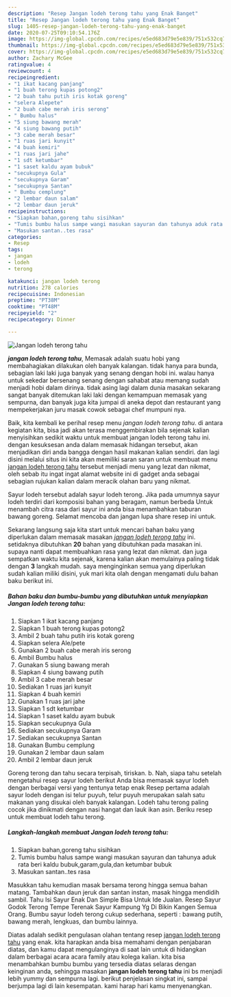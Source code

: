 ```yaml
---
description: "Resep Jangan lodeh terong tahu yang Enak Banget"
title: "Resep Jangan lodeh terong tahu yang Enak Banget"
slug: 1405-resep-jangan-lodeh-terong-tahu-yang-enak-banget
date: 2020-07-25T09:10:54.176Z
image: https://img-global.cpcdn.com/recipes/e5ed683d79e5e839/751x532cq70/jangan-lodeh-terong-tahu-foto-resep-utama.jpg
thumbnail: https://img-global.cpcdn.com/recipes/e5ed683d79e5e839/751x532cq70/jangan-lodeh-terong-tahu-foto-resep-utama.jpg
cover: https://img-global.cpcdn.com/recipes/e5ed683d79e5e839/751x532cq70/jangan-lodeh-terong-tahu-foto-resep-utama.jpg
author: Zachary McGee
ratingvalue: 4
reviewcount: 4
recipeingredient:
- "1 ikat kacang panjang"
- "1 buah terong kupas potong2"
- "2 buah tahu putih iris kotak goreng"
- "selera Alepete"
- "2 buah cabe merah iris serong"
- " Bumbu halus"
- "5 siung bawang merah"
- "4 siung bawang putih"
- "3 cabe merah besar"
- "1 ruas jari kunyit"
- "4 buah kemiri"
- "1 ruas jari jahe"
- "1 sdt ketumbar"
- "1 saset kaldu ayam bubuk"
- "secukupnya Gula"
- "secukupnya Garam"
- "secukupnya Santan"
- " Bumbu cemplung"
- "2 lembar daun salam"
- "2 lembar daun jeruk"
recipeinstructions:
- "Siapkan bahan,goreng tahu sisihkan"
- "Tumis bumbu halus sampe wangi masukan sayuran dan tahunya aduk rata beri kaldu bubuk,garam,gula,dan ketumbar bubuk"
- "Masukan santan..tes rasa"
categories:
- Resep
tags:
- jangan
- lodeh
- terong

katakunci: jangan lodeh terong 
nutrition: 278 calories
recipecuisine: Indonesian
preptime: "PT38M"
cooktime: "PT48M"
recipeyield: "2"
recipecategory: Dinner

---
```



![Jangan lodeh terong tahu](https://img-global.cpcdn.com/recipes/e5ed683d79e5e839/751x532cq70/jangan-lodeh-terong-tahu-foto-resep-utama.jpg)

<b><i>jangan lodeh terong tahu</i></b>, Memasak adalah suatu hobi yang membahagiakan dilakukan oleh banyak kalangan. tidak hanya para bunda, sebagian laki laki juga banyak yang senang dengan hobi ini. walau hanya untuk sekedar bersenang senang dengan sahabat atau memang sudah menjadi hobi dalam dirinya. tidak asing lagi dalam dunia masakan sekarang sangat banyak ditemukan laki laki dengan kemampuan memasak yang sempurna, dan banyak juga kita jumpai di aneka depot dan restaurant yang mempekerjakan juru masak cowok sebagai chef mumpuni nya.

Baik, kita kembali ke perihal resep menu <i>jangan lodeh terong tahu</i>. di antara kegiatan kita, bisa jadi akan terasa menggembirakan bila sejenak kalian menyisihkan sedikit waktu untuk membuat jangan lodeh terong tahu ini. dengan kesuksesan anda dalam memasak hidangan tersebut, akan menjadikan diri anda bangga dengan hasil makanan kalian sendiri. dan lagi disini melalui situs ini kita akan memiliki saran saran untuk membuat menu <u>jangan lodeh terong tahu</u> tersebut menjadi menu yang lezat dan nikmat, oleh sebab itu ingat ingat alamat website ini di gadget anda sebagai sebagian rujukan kalian dalam meracik olahan baru yang nikmat.

Sayur lodeh tersebut adalah sayur lodeh terong. Jika pada umumnya sayur lodeh terdiri dari komposisi bahan yang beragam, namun berbeda Untuk menambah citra rasa dari sayur ini anda bisa menambahkan taburan bawang goreng. Selamat mencoba dan jangan lupa share resep ini untuk.


Sekarang langsung saja kita start untuk mencari bahan baku yang diperlukan dalam memasak masakan <u><i>jangan lodeh terong tahu</i></u> ini. setidaknya dibutuhkan <b>20</b> bahan yang dibutuhkan pada masakan ini. supaya nanti dapat membuahkan rasa yang lezat dan nikmat. dan juga sempatkan waktu kita sejenak, karena kalian akan memulainya paling tidak dengan <b>3</b> langkah mudah. saya menginginkan semua yang diperlukan sudah kalian miliki disini, yuk mari kita olah dengan mengamati dulu bahan baku berikut ini.

<!--inarticleads1-->

##### Bahan baku dan bumbu-bumbu yang dibutuhkan untuk menyiapkan Jangan lodeh terong tahu:

1. Siapkan 1 ikat kacang panjang
1. Siapkan 1 buah terong kupas potong2
1. Ambil 2 buah tahu putih iris kotak goreng
1. Siapkan selera Ale/pete
1. Gunakan 2 buah cabe merah iris serong
1. Ambil  Bumbu halus
1. Gunakan 5 siung bawang merah
1. Siapkan 4 siung bawang putih
1. Ambil 3 cabe merah besar
1. Sediakan 1 ruas jari kunyit
1. Siapkan 4 buah kemiri
1. Gunakan 1 ruas jari jahe
1. Siapkan 1 sdt ketumbar
1. Siapkan 1 saset kaldu ayam bubuk
1. Siapkan secukupnya Gula
1. Sediakan secukupnya Garam
1. Sediakan secukupnya Santan
1. Gunakan  Bumbu cemplung
1. Gunakan 2 lembar daun salam
1. Ambil 2 lembar daun jeruk


Goreng terong dan tahu secara terpisah, tiriskan. b. Nah, siapa tahu setelah mengetahui resep sayur lodeh berikut Anda bisa memasak sayur lodeh dengan berbagai versi yang tentunya tetap enak Resep pertama adalah sayur lodeh dengan isi telur puyuh, telur puyuh merupakan salah satu makanan yang disukai oleh banyak kalangan. Lodeh tahu terong paling cocok jika dinikmati dengan nasi hangat dan lauk ikan asin. Beriku resep untuk membuat lodeh tahu terong. 

<!--inarticleads2-->

##### Langkah-langkah membuat Jangan lodeh terong tahu:

1. Siapkan bahan,goreng tahu sisihkan
1. Tumis bumbu halus sampe wangi masukan sayuran dan tahunya aduk rata beri kaldu bubuk,garam,gula,dan ketumbar bubuk
1. Masukan santan..tes rasa


Masukkan tahu kemudian masak bersama terong hingga semua bahan matang. Tambahkan daun jeruk dan santan instan, masak hingga mendidih sambil. Tahu Isi Sayur Enak Dan Simple Bisa Untuk Ide Jualan. Resep Sayur Godok Terong Tempe Terenak Sayur Kampung Yg Di Bikin Kangen Semua Orang. Bumbu sayur lodeh terong cukup sederhana, seperti : bawang putih, bawang merah, lengkuas, dan bumbu lainnya. 

Diatas adalah sedikit pengulasan olahan tentang resep <u>jangan lodeh terong tahu</u> yang enak. kita harapkan anda bisa memahami dengan penjabaran diatas, dan kamu dapat mengulanginya di saat lain untuk di hidangkan dalam berbagai acara acara family atau kolega kalian. kita bisa menambahkan bumbu bumbu yang tersedia diatas selaras dengan keinginan anda, sehingga masakan <b>jangan lodeh terong tahu</b> ini bs menjadi lebih yummy dan sempurna lagi. berikut penjelasan singkat ini, sampai berjumpa lagi di lain kesempatan. kami harap hari kamu menyenangkan.
